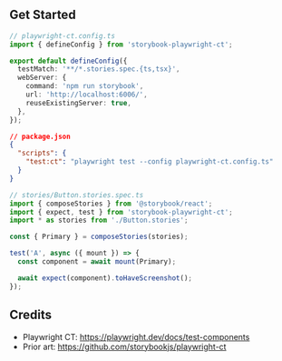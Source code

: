 ## Get Started

```ts
// playwright-ct.config.ts
import { defineConfig } from 'storybook-playwright-ct';

export default defineConfig({
  testMatch: '**/*.stories.spec.{ts,tsx}',
  webServer: {
    command: 'npm run storybook',
    url: 'http://localhost:6006/',
    reuseExistingServer: true,
  },
});
```

```json
// package.json
{
  "scripts": {
    "test:ct": "playwright test --config playwright-ct.config.ts"
  }
}
```

```ts
// stories/Button.stories.spec.ts
import { composeStories } from '@storybook/react';
import { expect, test } from 'storybook-playwright-ct';
import * as stories from './Button.stories';

const { Primary } = composeStories(stories);

test('A', async ({ mount }) => {
  const component = await mount(Primary);

  await expect(component).toHaveScreenshot();
});
```

## Credits

- Playwright CT: https://playwright.dev/docs/test-components
- Prior art: https://github.com/storybookjs/playwright-ct

